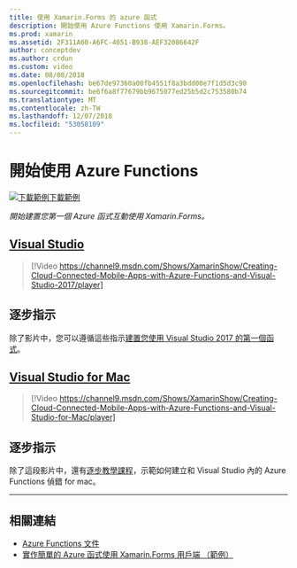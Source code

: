```yaml
---
title: 使用 Xamarin.Forms 的 azure 函式
description: 開始使用 Azure Functions 使用 Xamarin.Forms。
ms.prod: xamarin
ms.assetid: 2F311A60-A6FC-4051-B938-AEF32086642F
author: conceptdev
ms.author: crdun
ms.custom: video
ms.date: 08/08/2018
ms.openlocfilehash: be67de97360a00fb4551f8a3bdd00e7f1d5d3c90
ms.sourcegitcommit: be6f6a8f77679bb9675077ed25b5d2c753580b74
ms.translationtype: MT
ms.contentlocale: zh-TW
ms.lasthandoff: 12/07/2018
ms.locfileid: "53058109"
---
```

# <a name="get-started-with-azure-functions"></a>開始使用 Azure Functions

[![下載範例](~/media/shared/download.png)下載範例](https://azure.microsoft.com/resources/samples/functions-xamarin-getting-started/)

_開始建置您第一個 Azure 函式互動使用 Xamarin.Forms。_

## <a name="visual-studiotabwindows"></a>[Visual Studio](#tab/windows)

> [!Video https://channel9.msdn.com/Shows/XamarinShow/Creating-Cloud-Connected-Mobile-Apps-with-Azure-Functions-and-Visual-Studio-2017/player]

## <a name="step-by-step-instructions"></a>逐步指示

除了影片中，您可以遵循這些指示[建置您使用 Visual Studio 2017 的第一個函式](https://docs.microsoft.com/azure/azure-functions/functions-create-your-first-function-visual-studio)。

## <a name="visual-studio-for-mactabmacos"></a>[Visual Studio for Mac](#tab/macos)

> [!Video https://channel9.msdn.com/Shows/XamarinShow/Creating-Cloud-Connected-Mobile-Apps-with-Azure-Functions-and-Visual-Studio-for-Mac/player]

## <a name="step-by-step-instructions"></a>逐步指示

除了這段影片中，還有[逐步教學課程](https://docs.microsoft.com/visualstudio/mac/azure-functions-lab)，示範如何建立和 Visual Studio 內的 Azure Functions 偵錯 for mac。

-----

## <a name="related-links"></a>相關連結

- [Azure Functions 文件](https://docs.microsoft.com/azure/azure-functions/)
- [實作簡單的 Azure 函式使用 Xamarin.Forms 用戶端 （範例）](https://azure.microsoft.com/resources/samples/functions-xamarin-getting-started/)
